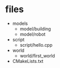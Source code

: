 # files

- models
    - model/building
    - model/robot
- script
    - script/hello.cpp
- world
    - world/first_world
- CMakeLists.txt